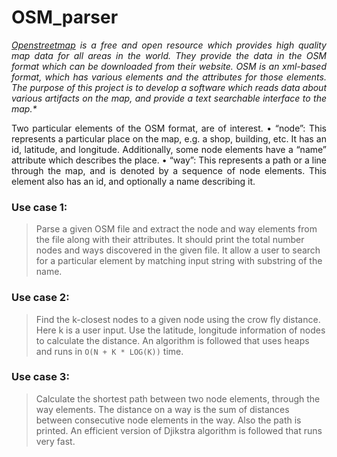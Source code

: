 # OSM_parser
<p align="justify"><i>
<a href="www.openstreetmap.org">Openstreetmap</a> is a free and open resource which provides high
quality map data for all areas in the world. They provide the data in the OSM format which can
be downloaded from their website. OSM is an xml-based format, which has various elements and
the attributes for those elements. The purpose of this project is to develop a software which
reads data about various artifacts on the map, and provide a text searchable interface to the
map.* </i></p>
<p align="justify">
Two particular elements of the OSM format, are of interest.
• “node”: This represents a particular place on the map, e.g. a shop, building, etc. It has an id, latitude, and longitude. Additionally, some node elements have a “name” attribute which describes the place.
• “way”: This represents a path or a line through the map, and is denoted by a sequence of node elements. This element also has an id, and optionally a name describing it.</p>

### Use case 1:
> Parse a given OSM file and extract the node and way elements from the file along with their attributes. It should print the total number nodes and ways discovered in the given file. It allow a user to search for a particular element by matching input string with substring of the name.

### Use case 2:
> Find the k-closest nodes to a given node using the crow fly distance. Here k is a user input. Use the latitude, longitude information of nodes to calculate the distance. An algorithm is followed that uses heaps and runs in ```O(N + K * LOG(K))``` time.

### Use case 3:
> Calculate the shortest path between two node elements, through the way elements. The distance on a way is the sum of distances between consecutive node elements in the way. Also the path is printed. An efficient version of Djikstra algorithm is followed that runs very fast.
